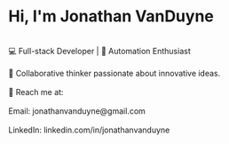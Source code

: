<h1>Hi, I'm Jonathan VanDuyne</h1>
<br>💻 Full-stack Developer | 🤖 Automation Enthusiast</br>
<br>👥 Collaborative thinker passionate about innovative ideas.</br>
<br>📧 Reach me at:</br>
<br>Email: jonathanvanduyne@gmail.com</br>
<br>LinkedIn: linkedin.com/in/jonathanvanduyne</br>
